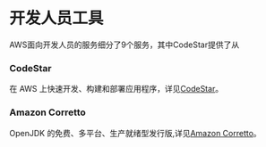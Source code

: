 # 开发人员工具

AWS面向开发人员的服务细分了9个服务，其中CodeStar提供了从
### CodeStar 
在 AWS 上快速开发、构建和部署应用程序，详见[CodeStar](chapter4.1.md)。
### Amazon Corretto
OpenJDK 的免费、多平台、生产就绪型发行版,详见[Amazon Corretto](chapter4.2.md)。